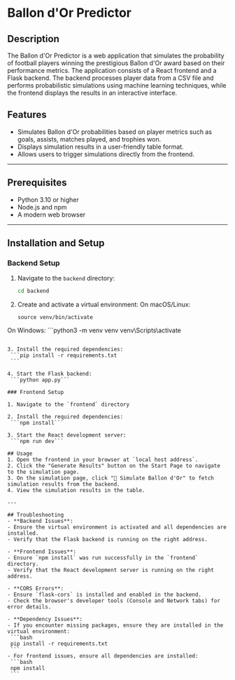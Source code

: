 # Ballon d'Or Predictor

## Description
The Ballon d'Or Predictor is a web application that simulates the probability of football players winning the prestigious Ballon d'Or award based on their performance metrics. The application consists of a React frontend and a Flask backend. The backend processes player data from a CSV file and performs probabilistic simulations using machine learning techniques, while the frontend displays the results in an interactive interface.

## Features
- Simulates Ballon d'Or probabilities based on player metrics such as goals, assists, matches played, and trophies won.
- Displays simulation results in a user-friendly table format.
- Allows users to trigger simulations directly from the frontend.

---

## Prerequisites
- Python 3.10 or higher
- Node.js and npm
- A modern web browser

---

## Installation and Setup

### Backend Setup
1. Navigate to the `backend` directory:
   ```bash
   cd backend
   ```

2. Create and activate a virtual environment:
On macOS/Linux:
    ```python3 -m venv venv
    source venv/bin/activate
   ```
On Windows:
    ```python3 -m venv venv
    venv\Scripts\activate
   ```

3. Install the required dependencies:
    ```pip install -r requirements.txt
    ```

4. Start the Flask backend:
    ```python app.py```

### Frontend Setup

1. Navigate to the `frontend` directory

2. Install the required dependencies:
    ```npm install```

3. Start the React development server:
    ```npm run dev```

## Usage
1. Open the frontend in your browser at `local host address`.
2. Click the "Generate Results" button on the Start Page to navigate to the simulation page.
3. On the simulation page, click "🔄 Simulate Ballon d'Or" to fetch simulation results from the backend.
4. View the simulation results in the table.

---

## Troubleshooting
- **Backend Issues**:
  - Ensure the virtual environment is activated and all dependencies are installed.
  - Verify that the Flask backend is running on the right address.

- **Frontend Issues**:
  - Ensure `npm install` was run successfully in the `frontend` directory.
  - Verify that the React development server is running on the right address.

- **CORS Errors**:
  - Ensure `flask-cors` is installed and enabled in the backend.
  - Check the browser's developer tools (Console and Network tabs) for error details.

- **Dependency Issues**:
  - If you encounter missing packages, ensure they are installed in the virtual environment:
    ```bash
    pip install -r requirements.txt
    ```
  - For frontend issues, ensure all dependencies are installed:
    ```bash
    npm install
    ```